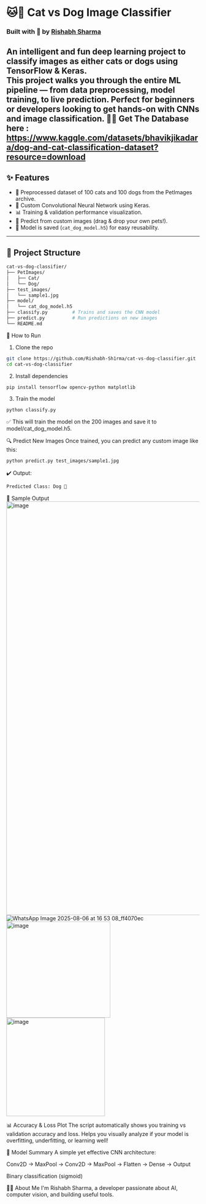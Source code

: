# 🐱🐶 Cat vs Dog Image Classifier  
### Built with 💙 by [Rishabh Sharma](https://github.com/Rishabh-Sh1rma)

An intelligent and fun deep learning project to **classify images as either cats or dogs** using TensorFlow & Keras.  
This project walks you through the entire ML pipeline — from data preprocessing, model training, to live prediction. Perfect for beginners or developers looking to get hands-on with CNNs and image classification. 🧠📸
Get The Database here : https://www.kaggle.com/datasets/bhavikjikadara/dog-and-cat-classification-dataset?resource=download
---

## ✨ Features
- 📂 Preprocessed dataset of 100 cats and 100 dogs from the PetImages archive.
- 🧠 Custom Convolutional Neural Network using Keras.
- 📊 Training & validation performance visualization.
- 📸 Predict from custom images (drag & drop your own pets!).
- 💾 Model is saved (`cat_dog_model.h5`) for easy reusability.

---

## 📁 Project Structure

```bash
cat-vs-dog-classifier/
├── PetImages/
│   ├── Cat/
│   └── Dog/
├── test_images/
│   └── sample1.jpg
├── model/
│   └── cat_dog_model.h5
├── classify.py         # Trains and saves the CNN model
├── predict.py          # Run predictions on new images
└── README.md


```
🚀 How to Run
1. Clone the repo
```bash
git clone https://github.com/Rishabh-Sh1rma/cat-vs-dog-classifier.git
cd cat-vs-dog-classifier

```
2. Install dependencies
```bash
pip install tensorflow opencv-python matplotlib
```
3. Train the model
```bash
python classify.py
```
✅ This will train the model on the 200 images and save it to model/cat_dog_model.h5.

🔍 Predict New Images
Once trained, you can predict any custom image like this:

```bash
python predict.py test_images/sample1.jpg
```
✔️ Output:
```bash
Predicted Class: Dog 🐶
```
📸 Sample Output
<img width="1920" height="1080" alt="image" src="https://github.com/user-attachments/assets/478791f6-713b-4ee9-b50f-98b2937ab21a" />
![WhatsApp Image 2025-08-06 at 16 53 08_ff4070ec](https://github.com/user-attachments/assets/25052be4-3490-42a5-a0e4-812623a4665e)
<img width="271" height="251" alt="image" src="https://github.com/user-attachments/assets/b9cc62d4-36e3-4533-be34-f6bc605f0131" />
<img width="257" height="257" alt="image" src="https://github.com/user-attachments/assets/6ced72e5-68fc-4301-8db1-b1c8a8dfc5a8" />


📊 Accuracy & Loss Plot
The script automatically shows you training vs validation accuracy and loss.
Helps you visually analyze if your model is overfitting, underfitting, or learning well!

🤖 Model Summary
A simple yet effective CNN architecture:

Conv2D → MaxPool → Conv2D → MaxPool → Flatten → Dense → Output

Binary classification (sigmoid)

🙋‍♂️ About Me
I'm Rishabh Sharma, a developer passionate about AI, computer vision, and building useful tools.
